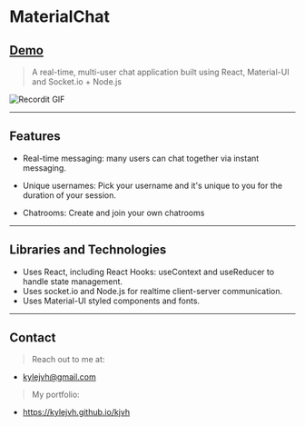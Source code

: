 # MaterialChat

## **<a href="https://kjvh-materialchat.herokuapp.com/" target="_blank">Demo</a>**

> A real-time, multi-user chat application built using React, Material-UI and Socket.io + Node.js 

![Recordit GIF](http://g.recordit.co/ziudxn6SPn.gif)

---

## Features
 
- Real-time messaging: many users can chat together via instant messaging.

- Unique usernames: Pick your username and it's unique to you for the duration of your session.

- Chatrooms: Create and join your own chatrooms

---

## Libraries and Technologies

- Uses React, including React Hooks: useContext and useReducer to handle state management.
- Uses socket.io and Node.js for realtime client-server communication.
- Uses Material-UI styled components and fonts.

---

## Contact

> Reach out to me at: 
- kylejvh@gmail.com

> My portfolio: 
- https://kylejvh.github.io/kjvh
